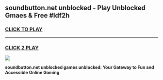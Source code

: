 
## soundbutton.net unblocked - Play Unblocked Gmaes & Free #ldf2h
<h3>
<a href="https://news.freeplayer.one?title=soundbutton.net_unblocked&ref=26F">CLICK TO PLAY</a></h3>
<hr>

<h3>
<a href="https://news.freeplayer.one?title=soundbutton.net_unblocked&ref=26F">CLICK 2 PLAY</a>
  
</h3>

<a href="https://news.freeplayer.one?title=soundbutton.net_unblocked&ref=26F/"><img src="https://clearcache.store/games.png"></a>


**soundbutton.net unblocked games unblocked: Your Gateway to Fun and Accessible Online Gaming**
